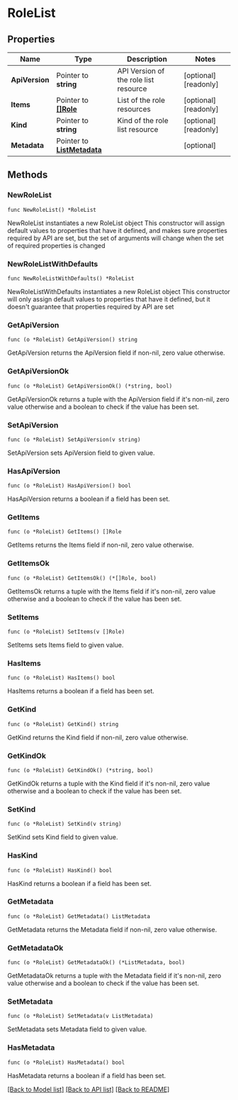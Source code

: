 # RoleList

## Properties

Name | Type | Description | Notes
------------ | ------------- | ------------- | -------------
**ApiVersion** | Pointer to **string** | API Version of the role list resource | [optional] [readonly] 
**Items** | Pointer to [**[]Role**](Role.md) | List of the role resources | [optional] [readonly] 
**Kind** | Pointer to **string** | Kind of the role list resource | [optional] [readonly] 
**Metadata** | Pointer to [**ListMetadata**](ListMetadata.md) |  | [optional] 

## Methods

### NewRoleList

`func NewRoleList() *RoleList`

NewRoleList instantiates a new RoleList object
This constructor will assign default values to properties that have it defined,
and makes sure properties required by API are set, but the set of arguments
will change when the set of required properties is changed

### NewRoleListWithDefaults

`func NewRoleListWithDefaults() *RoleList`

NewRoleListWithDefaults instantiates a new RoleList object
This constructor will only assign default values to properties that have it defined,
but it doesn't guarantee that properties required by API are set

### GetApiVersion

`func (o *RoleList) GetApiVersion() string`

GetApiVersion returns the ApiVersion field if non-nil, zero value otherwise.

### GetApiVersionOk

`func (o *RoleList) GetApiVersionOk() (*string, bool)`

GetApiVersionOk returns a tuple with the ApiVersion field if it's non-nil, zero value otherwise
and a boolean to check if the value has been set.

### SetApiVersion

`func (o *RoleList) SetApiVersion(v string)`

SetApiVersion sets ApiVersion field to given value.

### HasApiVersion

`func (o *RoleList) HasApiVersion() bool`

HasApiVersion returns a boolean if a field has been set.

### GetItems

`func (o *RoleList) GetItems() []Role`

GetItems returns the Items field if non-nil, zero value otherwise.

### GetItemsOk

`func (o *RoleList) GetItemsOk() (*[]Role, bool)`

GetItemsOk returns a tuple with the Items field if it's non-nil, zero value otherwise
and a boolean to check if the value has been set.

### SetItems

`func (o *RoleList) SetItems(v []Role)`

SetItems sets Items field to given value.

### HasItems

`func (o *RoleList) HasItems() bool`

HasItems returns a boolean if a field has been set.

### GetKind

`func (o *RoleList) GetKind() string`

GetKind returns the Kind field if non-nil, zero value otherwise.

### GetKindOk

`func (o *RoleList) GetKindOk() (*string, bool)`

GetKindOk returns a tuple with the Kind field if it's non-nil, zero value otherwise
and a boolean to check if the value has been set.

### SetKind

`func (o *RoleList) SetKind(v string)`

SetKind sets Kind field to given value.

### HasKind

`func (o *RoleList) HasKind() bool`

HasKind returns a boolean if a field has been set.

### GetMetadata

`func (o *RoleList) GetMetadata() ListMetadata`

GetMetadata returns the Metadata field if non-nil, zero value otherwise.

### GetMetadataOk

`func (o *RoleList) GetMetadataOk() (*ListMetadata, bool)`

GetMetadataOk returns a tuple with the Metadata field if it's non-nil, zero value otherwise
and a boolean to check if the value has been set.

### SetMetadata

`func (o *RoleList) SetMetadata(v ListMetadata)`

SetMetadata sets Metadata field to given value.

### HasMetadata

`func (o *RoleList) HasMetadata() bool`

HasMetadata returns a boolean if a field has been set.


[[Back to Model list]](../README.md#documentation-for-models) [[Back to API list]](../README.md#documentation-for-api-endpoints) [[Back to README]](../README.md)


